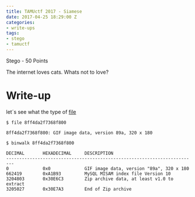 ```yaml
---
title: TAMUctf 2017 - Siamese
date: 2017-04-25 18:29:00 Z
categories:
- write-ups
tags:
- stego
- tamuctf
---
```


Stego - 50 Points

The internet loves cats. Whats not to love?

# Write-up

let´s see what the type of [file](https://github.com/dbaser/ctfs/blob/master/TAMUctf-2017/for50-siamese/8ff4da2f7368f800)

    $ file 8ff4da2f7368f800
    
    8ff4da2f7368f800: GIF image data, version 89a, 320 x 180

    $ binwalk 8ff4da2f7368f800  
    
    DECIMAL       HEXADECIMAL     DESCRIPTION
    -------------------------------------------------------------------------
    0             0x0             GIF image data, version "89a", 320 x 180
    662419        0xA1B93         MySQL MISAM index file Version 10
    3204803       0x30E6C3        Zip archive data, at least v1.0 to extract
    3205027       0x30E7A3        End of Zip archive